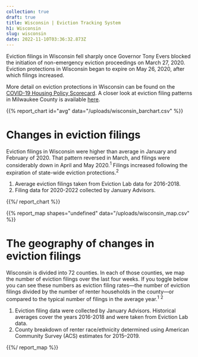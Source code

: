 ```yaml
---
collection: true
draft: true
title: Wisconsin | Eviction Tracking System
h1: Wisconsin
slug: wisconsin
date: 2022-11-10T03:36:32.873Z
---
```

Eviction filings in Wisconsin fell sharply once Governor Tony Evers blocked the initiation of non-emergency eviction proceedings on March 27, 2020. Eviction protections in Wisconsin began to expire on May 26, 2020, after which filings increased.


More detail on eviction protections in Wisconsin can be found on the [COVID-19 Housing Policy Scorecard](https://evictionlab.org/covid-policy-scorecard/wi/). A closer look at eviction filing patterns in Milwaukee County is available [here](https://evictionlab.org/eviction-tracking/milwaukee-wi/).


{{% report_chart id="avg" data="/uploads/wisconsin_barchart.csv" %}}

# Changes in eviction filings

Eviction filings in Wisconsin were higher than average in January and February of 2020. That pattern reversed in March, and filings were considerably down in April and May 2020.<sup>1</sup> Filings increased following the expiration of state-wide eviction protections.<sup>2</sup>

1. Average eviction filings taken from Eviction Lab data for 2016-2018. 
2. Filing data for 2020-2022 collected by January Advisors.

{{%/ report_chart %}}



{{% report_map shapes="undefined" data="/uploads/wisconsin_map.csv" %}}

# The geography of changes in eviction filings

Wisconsin is divided into 72 counties. In each of those counties, we map the number of eviction filings over the last four weeks. If you toggle below you can see these numbers as eviction filing rates—the number of eviction filings divided by the number of renter households in the county—or compared to the typical number of filings in the average year.<sup>1</sup> <sup>2</sup>

1. Eviction filing data were collected by January Advisors. Historical averages cover the years 2016-2018 and were taken from Eviction Lab data. 
2. County breakdown of renter race/ethnicity determined using American Community Survey (ACS) estimates for 2015–2019.

{{%/ report_map %}}